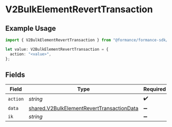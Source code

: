 # V2BulkElementRevertTransaction

## Example Usage

```typescript
import { V2BulkElementRevertTransaction } from "@formance/formance-sdk/sdk/models/shared";

let value: V2BulkElementRevertTransaction = {
  action: "<value>",
};
```

## Fields

| Field                                                                                                         | Type                                                                                                          | Required                                                                                                      | Description                                                                                                   |
| ------------------------------------------------------------------------------------------------------------- | ------------------------------------------------------------------------------------------------------------- | ------------------------------------------------------------------------------------------------------------- | ------------------------------------------------------------------------------------------------------------- |
| `action`                                                                                                      | *string*                                                                                                      | :heavy_check_mark:                                                                                            | N/A                                                                                                           |
| `data`                                                                                                        | [shared.V2BulkElementRevertTransactionData](../../../sdk/models/shared/v2bulkelementreverttransactiondata.md) | :heavy_minus_sign:                                                                                            | N/A                                                                                                           |
| `ik`                                                                                                          | *string*                                                                                                      | :heavy_minus_sign:                                                                                            | N/A                                                                                                           |
